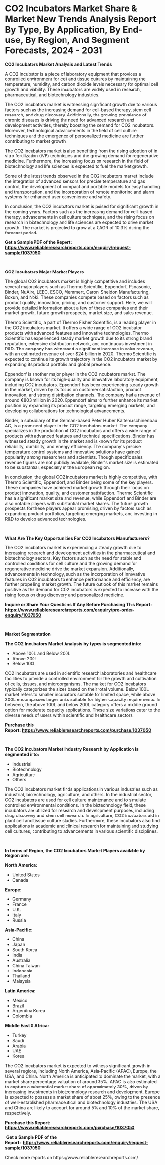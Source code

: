<p><h1>CO2 Incubators Market Share & Market New Trends Analysis Report By Type, By Application, By End-use, By Region, And Segment Forecasts, 2024 - 2031</h1></p><p><strong>CO2 Incubators Market Analysis and Latest Trends</strong></p>
<p><p>A CO2 incubator is a piece of laboratory equipment that provides a controlled environment for cell and tissue cultures by maintaining the temperature, humidity, and carbon dioxide levels necessary for optimal cell growth and viability. These incubators are widely used in research, pharmaceutical, and biotechnology industries.</p><p>The CO2 incubators market is witnessing significant growth due to various factors such as the increasing demand for cell-based therapy, stem cell research, and drug discovery. Additionally, the growing prevalence of chronic diseases is driving the need for advanced research and development activities, thereby boosting the demand for CO2 incubators. Moreover, technological advancements in the field of cell culture techniques and the emergence of personalized medicine are further contributing to market growth.</p><p>The CO2 incubators market is also benefiting from the rising adoption of in vitro fertilization (IVF) techniques and the growing demand for regenerative medicine. Furthermore, the increasing focus on research in the field of biotechnology and life sciences is expected to fuel the market growth.</p><p>Some of the latest trends observed in the CO2 incubators market include the integration of advanced sensors for precise temperature and gas control, the development of compact and portable models for easy handling and transportation, and the incorporation of remote monitoring and alarm systems for enhanced user convenience and safety.</p><p>In conclusion, the CO2 incubators market is poised for significant growth in the coming years. Factors such as the increasing demand for cell-based therapy, advancements in cell culture techniques, and the rising focus on research in biotechnology and life sciences are expected to drive market growth. The market is projected to grow at a CAGR of 10.3% during the forecast period.</p></p>
<p><strong>Get a Sample PDF of the Report:&nbsp; <a href="https://www.reliableresearchreports.com/enquiry/request-sample/1037050">https://www.reliableresearchreports.com/enquiry/request-sample/1037050</a></strong></p>
<p>&nbsp;</p>
<p><strong>CO2 Incubators Major Market Players</strong></p>
<p><p>The global CO2 incubators market is highly competitive and includes several major players such as Thermo Scientific, Eppendorf, Panasonic, Binder, NuAire, LEEC, ESCO, Memmert, Caron, Sheldon Manufacturing, Boxun, and Noki. These companies compete based on factors such as product quality, innovation, pricing, and customer support. Here, we will provide detailed information about a few of these companies and their market growth, future growth prospects, market size, and sales revenue.</p><p>Thermo Scientific, a part of Thermo Fisher Scientific, is a leading player in the CO2 incubators market. It offers a wide range of CO2 incubator products with advanced features and innovative technologies. Thermo Scientific has experienced steady market growth due to its strong brand reputation, extensive distribution network, and continuous investment in R&D. The company has witnessed a significant increase in sales revenue, with an estimated revenue of over $24 billion in 2020. Thermo Scientific is expected to continue its growth trajectory in the CO2 incubators market by expanding its product portfolio and global presence.</p><p>Eppendorf is another major player in the CO2 incubators market. The company is known for its high-quality and innovative laboratory equipment, including CO2 incubators. Eppendorf has been experiencing steady growth in the market, driven by its focus on customer satisfaction, product innovation, and strong distribution channels. The company had a revenue of around €803 million in 2020. Eppendorf aims to further enhance its market position by expanding its product range, targeting emerging markets, and developing collaborations for technological advancements.</p><p>Binder, a subsidiary of the German-based Peter Huber Kältemaschinenbau AG, is a prominent player in the CO2 incubators market. The company specializes in the production of CO2 incubators and offers a wide range of products with advanced features and technical specifications. Binder has witnessed steady growth in the market and is known for its product reliability, durability, and energy efficiency. The company's precise temperature control systems and innovative solutions have gained popularity among researchers and scientists. Though specific sales revenue figures are not publicly available, Binder's market size is estimated to be substantial, especially in the European region.</p><p>In conclusion, the global CO2 incubators market is highly competitive, with Thermo Scientific, Eppendorf, and Binder being some of the key players. These companies have achieved market growth through their focus on product innovation, quality, and customer satisfaction. Thermo Scientific has a significant market size and revenue, while Eppendorf and Binder are also notable players with substantial market shares. The future growth prospects for these players appear promising, driven by factors such as expanding product portfolios, targeting emerging markets, and investing in R&D to develop advanced technologies.</p></p>
<p>&nbsp;</p>
<p><strong>What Are The Key Opportunities For CO2 Incubators Manufacturers?</strong></p>
<p><p>The CO2 incubators market is experiencing a steady growth due to increasing research and development activities in the pharmaceutical and biotechnology sectors. Key factors such as the need for stable and controlled conditions for cell culture and the growing demand for regenerative medicine drive the market expansion. Additionally, advancements in technology, such as the incorporation of innovative features in CO2 incubators to enhance performance and efficiency, are further propelling market growth. The future outlook of this market remains positive as the demand for CO2 incubators is expected to increase with the rising focus on drug discovery and personalized medicine.</p></p>
<p><strong>Inquire or Share Your Questions If Any Before Purchasing This Report: <a href="https://www.reliableresearchreports.com/enquiry/pre-order-enquiry/1037050">https://www.reliableresearchreports.com/enquiry/pre-order-enquiry/1037050</a></strong></p>
<p>&nbsp;</p>
<p><strong>Market Segmentation</strong></p>
<p><strong>The CO2 Incubators Market Analysis by types is segmented into:</strong></p>
<p><ul><li>Above 100L and Below 200L</li><li>Above 200L</li><li>Below 100L</li></ul></p>
<p><p>CO2 incubators are used in scientific research laboratories and healthcare facilities to provide a controlled environment for the growth and cultivation of cells, tissues, and microorganisms. The market for CO2 incubators typically categorizes the sizes based on their total volume. Below 100L market refers to smaller incubators suitable for limited space, while above 200L encompasses larger units suitable for higher capacity requirements. In between, the above 100L and below 200L category offers a middle ground option for moderate capacity applications. These size variations cater to the diverse needs of users within scientific and healthcare sectors.</p></p>
<p><strong>Purchase this Report:&nbsp;<a href="https://www.reliableresearchreports.com/purchase/1037050">https://www.reliableresearchreports.com/purchase/1037050</a></strong></p>
<p>&nbsp;</p>
<p><strong>The CO2 Incubators Market Industry Research by Application is segmented into:</strong></p>
<p><ul><li>Industrial</li><li>Biotechnology</li><li>Agriculture</li><li>Others</li></ul></p>
<p><p>The CO2 incubators market finds applications in various industries such as industrial, biotechnology, agriculture, and others. In the industrial sector, CO2 incubators are used for cell culture maintenance and to simulate controlled environmental conditions. In the biotechnology field, these incubators are utilized for research and development purposes, including drug discovery and stem cell research. In agriculture, CO2 incubators aid in plant cell and tissue culture studies. Furthermore, these incubators also find applications in academic and clinical research for maintaining and studying cell cultures, contributing to advancements in various scientific disciplines.</p></p>
<p>&nbsp;</p>
<p><strong>In terms of Region, the CO2 Incubators Market Players available by Region are:</strong></p>
<p>
    <p> <strong> North America: </strong>
        <ul>
            <li>United States</li>
            <li>Canada</li>
        </ul>
        </p> 
    <p> <strong> Europe: </strong>
        <ul>
            <li>Germany</li>
            <li>France</li>
            <li>U.K.</li>
            <li>Italy</li>
            <li>Russia</li>
        </ul>
        </p> 
    <p> <strong> Asia-Pacific: </strong>
        <ul>
            <li>China</li>
            <li>Japan</li>
            <li>South Korea</li>
            <li>India</li>
            <li>Australia</li>
            <li>China Taiwan</li>
            <li>Indonesia</li>
            <li>Thailand</li>
            <li>Malaysia</li>
        </ul>
        </p> 
    <p> <strong> Latin America: </strong>
        <ul>
            <li>Mexico</li>
            <li>Brazil</li>
            <li>Argentina Korea</li>
            <li>Colombia</li>
        </ul>
        </p> 
    <p> <strong> Middle East & Africa: </strong>
        <ul>
            <li>Turkey</li>
            <li>Saudi</li>
            <li>Arabia</li>
            <li>UAE</li>
            <li>Korea</li>
        </ul>
    </p>
    </p>
<p><p>The CO2 incubators market is expected to witness significant growth in several regions, including North America, Asia-Pacific (APAC), Europe, the USA, and China. North America is anticipated to dominate the market, with a market share percentage valuation of around 35%. APAC is also estimated to capture a substantial market share of approximately 30%, driven by increasing investments in biotechnology research and development. Europe is expected to possess a market share of about 25%, owing to the presence of well-established pharmaceutical and biotechnology industries. The USA and China are likely to account for around 5% and 10% of the market share, respectively.</p></p>
<p><strong>Purchase this Report: <a href="https://www.reliableresearchreports.com/purchase/1037050">https://www.reliableresearchreports.com/purchase/1037050</a></strong></p>
<p>&nbsp;<strong>Get a Sample PDF of the Report:&nbsp;&nbsp;<a href="https://www.reliableresearchreports.com/enquiry/request-sample/1037050">https://www.reliableresearchreports.com/enquiry/request-sample/1037050</a></strong></p>
<p><strong></strong></p>
<p>Check more reports on https://www.reliableresearchreports.com/</p>